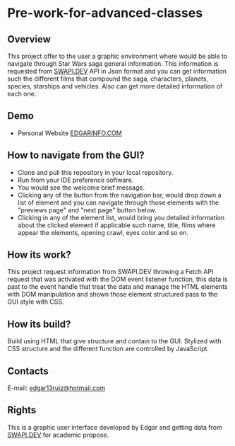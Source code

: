 # Pre-work-for-advanced-classes

## Overview 

This project offer to the user a graphic environment where would be able to navigate through Star Wars saga general information. This information is requested from [SWAPI.DEV](https://swapi.dev/) API in Json format and you can get information such the different films that compound the saga, characters, planets, species, starships and vehicles. Also can get more detailed information of each one. 

## Demo 

- Personal Website
[EDGARINFO.COM](https://edgarinfo.com/)

## How to navigate from the GUI?

- Clone and pull this repository in your local repository.
- Run from your IDE preference software.
- You would see the welcome brief message.
- Clicking any of the button from the navigation bar, would drop down a list of element and you can navigate through those elements with the "previews page" and "next page" button below.
- Clicking in any of the element list, would bring you detailed information about the clicked element if applicable such name, title, films where appear the elements, opening crawl, eyes color and so on. 

## How its work?

This project request information from SWAPI.DEV throwing a Fetch API request that was activated with the DOM event listener function, this data is past to the event handle that treat the data and manage the HTML elements with DOM manipulation and shown those element structured pass to the GUI style with CSS.

## How its build?

Build using HTML that give structure and contain to the GUI. Stylized with CSS structure and the different function are controlled by JavaScript.

## Contacts

E-mail: [edgar13ruiz@hotmail.com](edgar13ruiz@hotmail.com)

## Rights

This is a graphic user interface developed by Edgar and getting data from [SWAPI.DEV](https://swapi.dev/) for academic propose.
